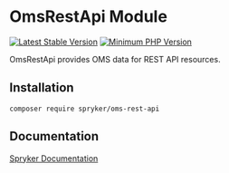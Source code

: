 # OmsRestApi Module
[![Latest Stable Version](https://poser.pugx.org/spryker/oms-rest-api/v/stable.svg)](https://packagist.org/packages/spryker/oms-rest-api)
[![Minimum PHP Version](https://img.shields.io/badge/php-%3E%3D%208.1-8892BF.svg)](https://php.net/)

OmsRestApi provides OMS data for REST API resources.

## Installation

```
composer require spryker/oms-rest-api
```

## Documentation

[Spryker Documentation](https://docs.spryker.com)
